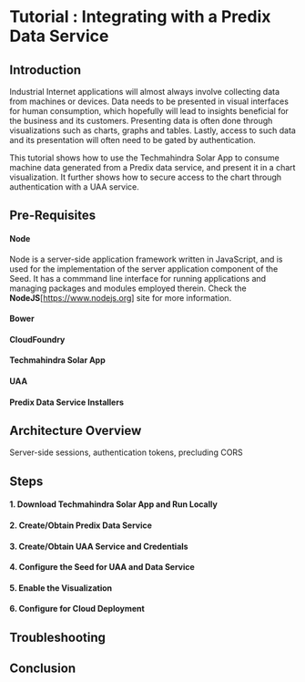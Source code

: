 # Tutorial : Integrating with a Predix Data Service

## Introduction
Industrial Internet applications will almost always involve collecting data from machines or devices.  Data needs to be presented in visual interfaces for human consumption, which hopefully will lead to insights beneficial for the business and its customers.  Presenting data is often done through visualizations such as charts, graphs and tables.  Lastly, access to such data and its presentation will often need to be gated by authentication.

This tutorial shows how to use the Techmahindra Solar App to consume machine data generated from a Predix data service, and present it in a chart visualization.  It further shows how to secure access to the chart through authentication with a UAA service.

## Pre-Requisites

#### Node
Node is a server-side application framework written in JavaScript, and is used for the implementation of the server application component of the Seed.  It has a commmand line interface for running applications and managing packages and modules employed therein.  Check the **NodeJS**[https://www.nodejs.org] site for more information.

#### Bower
#### CloudFoundry
#### Techmahindra Solar App
#### UAA
#### Predix Data Service Installers

## Architecture Overview
Server-side sessions, authentication tokens, precluding CORS

## Steps

#### 1. Download Techmahindra Solar App and Run Locally

#### 2. Create/Obtain Predix Data Service
#### 3. Create/Obtain UAA Service and Credentials
#### 4. Configure the Seed for UAA and Data Service
#### 5. Enable the Visualization
#### 6. Configure for Cloud Deployment


## Troubleshooting

## Conclusion
